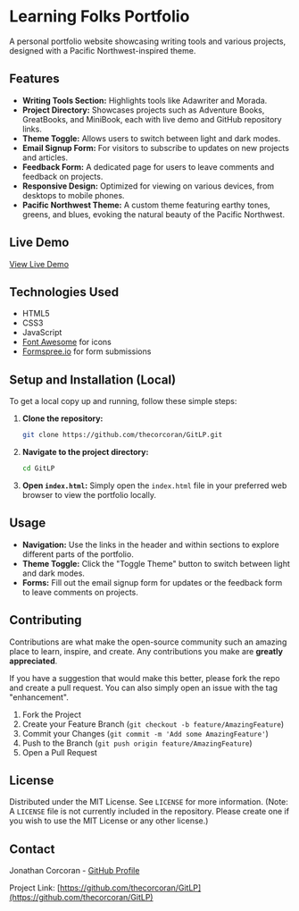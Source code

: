# Learning Folks Portfolio

A personal portfolio website showcasing writing tools and various projects, designed with a Pacific Northwest-inspired theme.

## Features

*   **Writing Tools Section:** Highlights tools like Adawriter and Morada.
*   **Project Directory:** Showcases projects such as Adventure Books, GreatBooks, and MiniBook, each with live demo and GitHub repository links.
*   **Theme Toggle:** Allows users to switch between light and dark modes.
*   **Email Signup Form:** For visitors to subscribe to updates on new projects and articles.
*   **Feedback Form:** A dedicated page for users to leave comments and feedback on projects.
*   **Responsive Design:** Optimized for viewing on various devices, from desktops to mobile phones.
*   **Pacific Northwest Theme:** A custom theme featuring earthy tones, greens, and blues, evoking the natural beauty of the Pacific Northwest.

## Live Demo

[View Live Demo](https://thecorcoran.github.io/GitLP/)

## Technologies Used

*   HTML5
*   CSS3
*   JavaScript
*   [Font Awesome](https://fontawesome.com/) for icons
*   [Formspree.io](https://formspree.io/) for form submissions

## Setup and Installation (Local)

To get a local copy up and running, follow these simple steps:

1.  **Clone the repository:**
    ```bash
    git clone https://github.com/thecorcoran/GitLP.git
    ```
2.  **Navigate to the project directory:**
    ```bash
    cd GitLP
    ```
3.  **Open `index.html`:**
    Simply open the `index.html` file in your preferred web browser to view the portfolio locally.

## Usage

*   **Navigation:** Use the links in the header and within sections to explore different parts of the portfolio.
*   **Theme Toggle:** Click the "Toggle Theme" button to switch between light and dark modes.
*   **Forms:** Fill out the email signup form for updates or the feedback form to leave comments on projects.

## Contributing

Contributions are what make the open-source community such an amazing place to learn, inspire, and create. Any contributions you make are **greatly appreciated**.

If you have a suggestion that would make this better, please fork the repo and create a pull request. You can also simply open an issue with the tag "enhancement".

1.  Fork the Project
2.  Create your Feature Branch (`git checkout -b feature/AmazingFeature`)
3.  Commit your Changes (`git commit -m 'Add some AmazingFeature'`)
4.  Push to the Branch (`git push origin feature/AmazingFeature`)
5.  Open a Pull Request

## License

Distributed under the MIT License. See `LICENSE` for more information. (Note: A `LICENSE` file is not currently included in the repository. Please create one if you wish to use the MIT License or any other license.)

## Contact

Jonathan Corcoran - [GitHub Profile](https://github.com/thecorcoran)

Project Link: [https://github.com/thecorcoran/GitLP](https://github.com/thecorcoran/GitLP)
